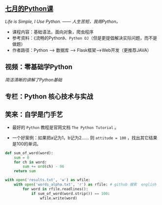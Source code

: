 



## [七月的Python课](https://coding.imooc.com/class/136.html)

 *Life is Simple, I Use Python. —— 人生苦短，我用Python。*

- 课程内容：基础语法，面向对象，爬虫程序
- 参考资料：《流畅的Python》、`Python OJ`（但是更提倡解决实际问题，而不是做题）
- 作者路径：Python --> 数据库 --> Flask框架-->Web开发（更推荐JAVA）



## 视频：零基础学Python

*简洁清晰的讲解了Python基础*



## 专栏：Python 核心技术与实战



## 笑来：自学是门手艺

- 最好的 `Python` 教程是官网文档 `The Python Tutorial` 。

- 一个好案例：如果把a记为1，b记为2...... 则 `attitude = 100` ，找出其它结果是100的单词。

```python
def sum_of_word(word):
    sum = 0
    for ch in word:
        sum += ord(ch) - 96
    return sum

with open('results.txt', 'w') as wfile:
    with open('words_alpha.txt', 'r') as rfile: # github 搜索  english word list
        for word in rfile.readlines():
            if sum_of_word(word.strip()) == 100:
                wfile.write(word)
```



